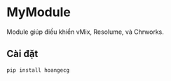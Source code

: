# MyModule

Module giúp điều khiển vMix, Resolume, và Chrworks.

## Cài đặt
```bash
pip install hoangecg